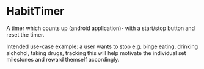 # HabitTimer
A timer which counts up (android application)- with a start/stop button and reset the timer.

Intended use-case example: a user wants to stop e.g. binge eating, drinking alchohol, taking drugs, tracking this will help motivate the individual 
set milestones and reward themself accordingly. 
